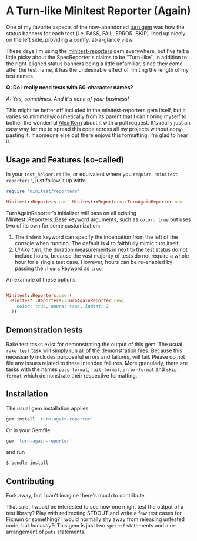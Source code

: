 # A Turn-like Minitest Reporter (Again)

One of my favorite aspects of the now-abandoned [turn gem](https://github.com/turn-project/turn) was how the status banners for each test (i.e. PASS, FAIL, ERROR, SKIP) lined up nicely on the left side, providing a comfy, at-a-glance view.

These days I'm using the [minitest-reporters](https://github.com/kern/minitest-reporters) gem everywhere, but I've felt a little picky about the SpecReporter's claims to be "Turn-like". In addition to the right-aligned status banners being a little unfamiliar, since they come after the test name, it has the undesirable effect of limiting the length of my test names.

**Q: Do I really need tests with 60-character names?**

*A: Yes, sometimes. And it's none of your business!*

This might be better off included in the minitest-reporters gem itself, but it varies so minimally/cosmetically from its parent that I can't bring myself to bother the wonderful [Alex Kern](https://github.com/kern) about it with a pull request. It's really just an easy way for me to spread this code across all my projects without copy-pasting it. If someone else out there enjoys this formatting, I'm glad to hear it.


## Usage and Features (so-called)

In your `test_helper.rb` file, or equivalent where you `require 'minitest-reporters'`, just follow it up with:

```ruby
require 'minitest/reporters'

Minitest::Reporters.use! Minitest::Reporters::TurnAgainReporter.new
```

TurnAgainReporter's initializer will pass on all existing Minitest::Reporters::Base keyword arguments, such as `color: true` but uses two of its own for some customization:

  1. The `indent` keyword can specify the indentation from the left of the console when running. The default is 4 to faithfully mimic turn itself.
  2. *Unlike turn*, the duration measurements in next to the test status do not include hours, because the vast majority of tests do not require a whole hour for a single test case. However, hours can be re-enabled by passing the `:hours` keyword as `true`.

An example of these options:

```ruby

Minitest::Reporters.use!(
  Minitest::Reporters::TurnAgainReporter.new(
    color: true, hours: true, indent: 2
  ))
```


## Demonstration tests

Rake test tasks exist for demonstrating the output of this gem. The usual `rake test` task will simply run all of the demonstration files. Because this necessarily includes purposeful errors and failures, will fail. Please do not file any issues related to these intended failures. More granularly, there are tasks with the names `pass-format`, `fail-format`, `error-format` and `skip-format` which demonstrate their respective formatting.


## Installation

The usual gem installation applies:

```ruby
gem install 'turn-again-reporter'
```

Or in your Gemfile:

```ruby
gem 'turn-again-reporter'
```

and run

```bash
$ bundle install
```


## Contributing

Fork away, but I can't imagine there's much to contribute.

That said, I would be interested to see how one might test the output of a test library? Play with redirecting STDOUT and write a few test cases for Fixnum or something? I would normally shy away from releasing untested code, but *honestly?!* This gem is just two `sprintf` statements and a re-arrangement of `puts` statements.
